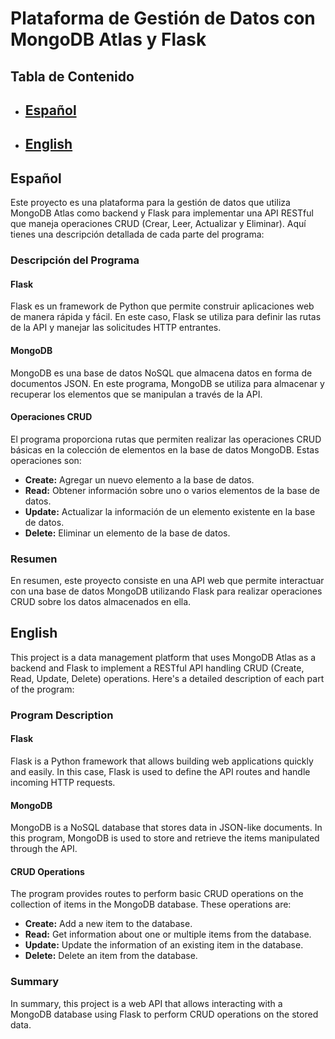 # Plataforma de Gestión de Datos con MongoDB Atlas y Flask

## Tabla de Contenido
- ## [Español](#español)
- ## [English](#english)

<a name="#español"></a>
## Español

Este proyecto es una plataforma para la gestión de datos que utiliza MongoDB Atlas como backend y Flask para implementar una API RESTful que maneja operaciones CRUD (Crear, Leer, Actualizar y Eliminar). Aquí tienes una descripción detallada de cada parte del programa:

### Descripción del Programa

#### Flask
Flask es un framework de Python que permite construir aplicaciones web de manera rápida y fácil. En este caso, Flask se utiliza para definir las rutas de la API y manejar las solicitudes HTTP entrantes.

#### MongoDB
MongoDB es una base de datos NoSQL que almacena datos en forma de documentos JSON. En este programa, MongoDB se utiliza para almacenar y recuperar los elementos que se manipulan a través de la API.

#### Operaciones CRUD
El programa proporciona rutas que permiten realizar las operaciones CRUD básicas en la colección de elementos en la base de datos MongoDB. Estas operaciones son:

- **Create:** Agregar un nuevo elemento a la base de datos.
- **Read:** Obtener información sobre uno o varios elementos de la base de datos.
- **Update:** Actualizar la información de un elemento existente en la base de datos.
- **Delete:** Eliminar un elemento de la base de datos.

### Resumen
En resumen, este proyecto consiste en una API web que permite interactuar con una base de datos MongoDB utilizando Flask para realizar operaciones CRUD sobre los datos almacenados en ella.

<a name="#english-1"></a>
## English

This project is a data management platform that uses MongoDB Atlas as a backend and Flask to implement a RESTful API handling CRUD (Create, Read, Update, Delete) operations. Here's a detailed description of each part of the program:

### Program Description

#### Flask
Flask is a Python framework that allows building web applications quickly and easily. In this case, Flask is used to define the API routes and handle incoming HTTP requests.

#### MongoDB
MongoDB is a NoSQL database that stores data in JSON-like documents. In this program, MongoDB is used to store and retrieve the items manipulated through the API.

#### CRUD Operations
The program provides routes to perform basic CRUD operations on the collection of items in the MongoDB database. These operations are:

- **Create:** Add a new item to the database.
- **Read:** Get information about one or multiple items from the database.
- **Update:** Update the information of an existing item in the database.
- **Delete:** Delete an item from the database.

### Summary
In summary, this project is a web API that allows interacting with a MongoDB database using Flask to perform CRUD operations on the stored data.
